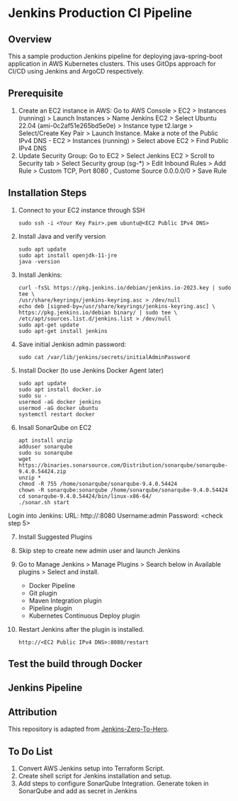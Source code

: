 # Jenkins Production CI Pipeline

## Overview
This a sample production Jenkins pipeline for deploying  java-spring-boot application in AWS Kubernetes clusters. This uses GitOps approach for CI/CD using Jenkins and ArgoCD respectively. 

## Prerequisite
1. Create an EC2 instance in AWS:
    Go to AWS Console > EC2 > Instances (running) > Launch Instances > Name Jenkins EC2 >  Select Ubuntu 22.04 (ami-0c2af51e265bd5e0e) > Instance type t2.large > Select/Create Key Pair >  Launch Instance. Make a note of the Public IPv4 DNS - EC2 > Instances (running) > Select above EC2 > Find Public IPv4 DNS
2. Update Security Group:
    Go to EC2 > Select Jenkins EC2 > Scroll to Security tab > Select Security group (sg-*) > Edit Inbound Rules > Add Rule > Custom TCP, Port 8080 , Custome Source 0.0.0.0/0 > Save Rule

## Installation Steps
1. Connect to your EC2 instance through SSH
    ```
    sudo ssh -i <Your Key Pair>.pem ubuntu@<EC2 Public IPv4 DNS>
    ```
2. Install Java and verify version
    ```
    sudo apt update
    sudo apt install openjdk-11-jre
    java -version
    ```
3. Install Jenkins: 
    ```
    curl -fsSL https://pkg.jenkins.io/debian/jenkins.io-2023.key | sudo tee \
    /usr/share/keyrings/jenkins-keyring.asc > /dev/null
    echo deb [signed-by=/usr/share/keyrings/jenkins-keyring.asc] \
    https://pkg.jenkins.io/debian binary/ | sudo tee \
    /etc/apt/sources.list.d/jenkins.list > /dev/null
    sudo apt-get update
    sudo apt-get install jenkins
    ```
4. Save initial Jenkisn admin password:
    ```console
    sudo cat /var/lib/jenkins/secrets/initialAdminPassword
    ```
5. Install Docker (to use Jenkins Docker Agent later)
    ```
    sudo apt update
    sudo apt install docker.io
    sudo su - 
    usermod -aG docker jenkins
    usermod -aG docker ubuntu
    systemctl restart docker
    ```
6. Insall SonarQube on EC2
    ```
    apt install unzip
    adduser sonarqube
    sudo su sonarqube
    wget https://binaries.sonarsource.com/Distribution/sonarqube/sonarqube-9.4.0.54424.zip
    unzip *
    chmod -R 755 /home/sonarqube/sonarqube-9.4.0.54424
    chown -R sonarqube:sonarqube /home/sonarqube/sonarqube-9.4.0.54424
    cd sonarqube-9.4.0.54424/bin/linux-x86-64/
    ./sonar.sh start
    ```


Login into Jenkins:
    URL: http://<EC2 Public IPv4 DNS>:8080
    Username:admin
    Password: <check step 5>

7. Install Suggested Plugins
8. Skip step to create new admin user and launch Jenkins
9. Go to Manage Jenkins > Manage Plugins > Search below in Available plugins > Select and install.
    - Docker Pipeline
    - Git plugin
    - Maven Integration plugin
    - Pipeline plugin
    - Kubernetes Continuous Deploy plugin


10. Restart Jenkins after the plugin is installed.
    ```
    http://<EC2 Public IPv4 DNS>:8080/restart
    ```

## Test the build through Docker

## Jenkins Pipeline

## Attribution
This repository is adapted from [Jenkins-Zero-To-Hero](https://github.com/iam-veeramalla/Jenkins-Zero-To-Hero).

## To Do List
1. Convert AWS Jenkins setup into Terraform Script. 
2. Create shell script for Jenkins installation and setup. 
3. Add steps to configure SonarQube Integration. Generate token in SonarQube and add as secret in Jenkins